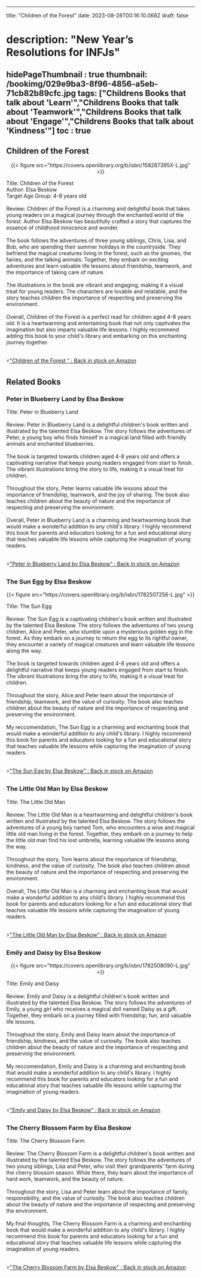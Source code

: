 
---
title: "Children of the Forest"
date: 2023-08-28T00:16:10.068Z
draft: false
# description: "New Year’s Resolutions for INFJs"
hidePageThumbnail : true
thumbnail: /bookimg/029e9ba3-8f96-4856-a5eb-71cb82b89cfc.jpg
tags: ["Childrens Books that talk about 'Learn'","Childrens Books that talk about 'Teamwork'","Childrens Books that talk about 'Engage'","Childrens Books that talk about 'Kindness'"]
toc : true
---
## Children of the Forest 

<center>
{{< figure src="https://covers.openlibrary.org/b/isbn/158287395X-L.jpg" >}}
</center>

Title: Children of the Forest</br>
Author: Elsa Beskow</br>
Target Age Group: 4-8 years old</br></br>
Review: Children of the Forest is a charming and delightful book that takes young readers on a magical journey through the enchanted world of the forest. Author Elsa Beskow has beautifully crafted a story that captures the essence of childhood innocence and wonder.</br></br>
The book follows the adventures of three young siblings, Chris, Lisa, and Bob, who are spending their summer holidays in the countryside. They befriend the magical creatures living in the forest, such as the gnomes, the fairies, and the talking animals. Together, they embark on exciting adventures and learn valuable life lessons about friendship, teamwork, and the importance of taking care of nature.</br></br>
The illustrations in the book are vibrant and engaging, making it a visual treat for young readers. The characters are lovable and relatable, and the story teaches children the importance of respecting and preserving the environment.</br></br>
Overall, Children of the Forest is a perfect read for children aged 4-8 years old. It is a heartwarming and entertaining book that not only captivates the imagination but also imparts valuable life lessons. I highly recommend adding this book to your child's library and embarking on this enchanting journey together.</br></br>

<p>⚡<a id="aflink" href="https://www.amazon.com/gp/search?ie=UTF8&tag=klayu00-20&linkCode=ur2&linkId=6639bed89a8ad8dd2705e40644eb43d3&camp=1789&creative=9325&index=books&keywords=Children of the Forest " class="one" target="_blank" title='"Children of the Forest " : Back in stock on Amazon'>"Children of the Forest " : Back in stock on Amazon</a></p>

## Related Books
### Peter in Blueberry Land by Elsa Beskow
Title: Peter in Blueberry Land</br></br>
Review: Peter in Blueberry Land is a delightful children's book written and illustrated by the talented Elsa Beskow. The story follows the adventures of Peter, a young boy who finds himself in a magical land filled with friendly animals and enchanted blueberries.</br></br>
The book is targeted towards children aged 4-8 years old and offers a captivating narrative that keeps young readers engaged from start to finish. The vibrant illustrations bring the story to life, making it a visual treat for children.</br></br>
Throughout the story, Peter learns valuable life lessons about the importance of friendship, teamwork, and the joy of sharing. The book also teaches children about the beauty of nature and the importance of respecting and preserving the environment.</br></br>
Overall, Peter in Blueberry Land is a charming and heartwarming book that would make a wonderful addition to any child's library. I highly recommend this book for parents and educators looking for a fun and educational story that teaches valuable life lessons while capturing the imagination of young readers.</br></br>

<p>⚡<a id="aflink" href="https://www.amazon.com/gp/search?ie=UTF8&tag=klayu00-20&linkCode=ur2&linkId=6639bed89a8ad8dd2705e40644eb43d3&camp=1789&creative=9325&index=books&keywords=Peter in Blueberry Land by Elsa Beskow" class="one" target="_blank" title='"Peter in Blueberry Land by Elsa Beskow" : Back in stock on Amazon'>"Peter in Blueberry Land by Elsa Beskow" : Back in stock on Amazon</a></p>

### The Sun Egg by Elsa Beskow
<center>
{{< figure src="https://covers.openlibrary.org/b/isbn/1782507256-L.jpg" >}}
</center>

Title: The Sun Egg</br></br>
Review: The Sun Egg is a captivating children's book written and illustrated by the talented Elsa Beskow. The story follows the adventures of two young children, Alice and Peter, who stumble upon a mysterious golden egg in the forest. As they embark on a journey to return the egg to its rightful owner, they encounter a variety of magical creatures and learn valuable life lessons along the way.</br></br>
The book is targeted towards children aged 4-8 years old and offers a delightful narrative that keeps young readers engaged from start to finish. The vibrant illustrations bring the story to life, making it a visual treat for children.</br></br>
Throughout the story, Alice and Peter learn about the importance of friendship, teamwork, and the value of curiosity. The book also teaches children about the beauty of nature and the importance of respecting and preserving the environment.</br></br>
My reccomendation, The Sun Egg is a charming and enchanting book that would make a wonderful addition to any child's library. I highly recommend this book for parents and educators looking for a fun and educational story that teaches valuable life lessons while capturing the imagination of young readers.</br></br>

<p>⚡<a id="aflink" href="https://www.amazon.com/gp/search?ie=UTF8&tag=klayu00-20&linkCode=ur2&linkId=6639bed89a8ad8dd2705e40644eb43d3&camp=1789&creative=9325&index=books&keywords=The Sun Egg by Elsa Beskow" class="one" target="_blank" title='"The Sun Egg by Elsa Beskow" : Back in stock on Amazon'>"The Sun Egg by Elsa Beskow" : Back in stock on Amazon</a></p>

### The Little Old Man by Elsa Beskow
Title: The Little Old Man</br></br>
Review: The Little Old Man is a heartwarming and delightful children's book written and illustrated by the talented Elsa Beskow. The story follows the adventures of a young boy named Tom, who encounters a wise and magical little old man living in the forest. Together, they embark on a journey to help the little old man find his lost umbrella, learning valuable life lessons along the way.</br></br>
Throughout the story, Tom learns about the importance of friendship, kindness, and the value of curiosity. The book also teaches children about the beauty of nature and the importance of respecting and preserving the environment.</br></br>
Overall, The Little Old Man is a charming and enchanting book that would make a wonderful addition to any child's library. I highly recommend this book for parents and educators looking for a fun and educational story that teaches valuable life lessons while capturing the imagination of young readers.</br></br>

<p>⚡<a id="aflink" href="https://www.amazon.com/gp/search?ie=UTF8&tag=klayu00-20&linkCode=ur2&linkId=6639bed89a8ad8dd2705e40644eb43d3&camp=1789&creative=9325&index=books&keywords=The Little Old Man by Elsa Beskow" class="one" target="_blank" title='"The Little Old Man by Elsa Beskow" : Back in stock on Amazon'>"The Little Old Man by Elsa Beskow" : Back in stock on Amazon</a></p>

### Emily and Daisy by Elsa Beskow
<center>
{{< figure src="https://covers.openlibrary.org/b/isbn/1782508090-L.jpg" >}}
</center>

Title: Emily and Daisy</br></br>
Review: Emily and Daisy is a delightful children's book written and illustrated by the talented Elsa Beskow. The story follows the adventures of Emily, a young girl who receives a magical doll named Daisy as a gift. Together, they embark on a journey filled with friendship, fun, and valuable life lessons.</br></br>
Throughout the story, Emily and Daisy learn about the importance of friendship, kindness, and the value of curiosity. The book also teaches children about the beauty of nature and the importance of respecting and preserving the environment.</br></br>
My reccomendation, Emily and Daisy is a charming and enchanting book that would make a wonderful addition to any child's library. I highly recommend this book for parents and educators looking for a fun and educational story that teaches valuable life lessons while capturing the imagination of young readers.</br></br>

<p>⚡<a id="aflink" href="https://www.amazon.com/gp/search?ie=UTF8&tag=klayu00-20&linkCode=ur2&linkId=6639bed89a8ad8dd2705e40644eb43d3&camp=1789&creative=9325&index=books&keywords=Emily and Daisy by Elsa Beskow" class="one" target="_blank" title='"Emily and Daisy by Elsa Beskow" : Back in stock on Amazon'>"Emily and Daisy by Elsa Beskow" : Back in stock on Amazon</a></p>

### The Cherry Blossom Farm by Elsa Beskow
Title: The Cherry Blossom Farm</br></br>
Review: The Cherry Blossom Farm is a delightful children's book written and illustrated by the talented Elsa Beskow. The story follows the adventures of two young siblings, Lisa and Peter, who visit their grandparents' farm during the cherry blossom season. While there, they learn about the importance of hard work, teamwork, and the beauty of nature.</br></br>
Throughout the story, Lisa and Peter learn about the importance of family, responsibility, and the value of curiosity. The book also teaches children about the beauty of nature and the importance of respecting and preserving the environment.</br></br>
My final thoughts, The Cherry Blossom Farm is a charming and enchanting book that would make a wonderful addition to any child's library. I highly recommend this book for parents and educators looking for a fun and educational story that teaches valuable life lessons while capturing the imagination of young readers.</br></br>

<p>⚡<a id="aflink" href="https://www.amazon.com/gp/search?ie=UTF8&tag=klayu00-20&linkCode=ur2&linkId=6639bed89a8ad8dd2705e40644eb43d3&camp=1789&creative=9325&index=books&keywords=The Cherry Blossom Farm by Elsa Beskow" class="one" target="_blank" title='"The Cherry Blossom Farm by Elsa Beskow" : Back in stock on Amazon'>"The Cherry Blossom Farm by Elsa Beskow" : Back in stock on Amazon</a></p>
